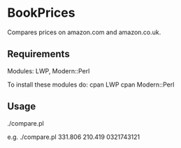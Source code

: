 # BookPrices

Compares prices on amazon.com and amazon.co.uk.

## Requirements

Modules: LWP, Modern::Perl

To install these modules do:
cpan LWP
cpan Modern::Perl

## Usage

./compare.pl <GBPHUF> <USDHUF> <ISBN>

e.g.
./compare.pl 331.806 210.419 0321743121
